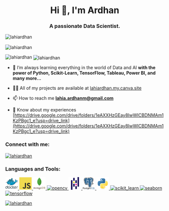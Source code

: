 <h1 align="center">Hi 👋, I'm Ardhan</h1>
<h3 align="center">A passionate Data Scientist.</h3>

<p align="left"> <img src="https://komarev.com/ghpvc/?username=lahiardhan&label=Profile%20views&color=0096e0&style=plastic" alt="lahiardhan" /> </p>

<p><img align="center" src="https://github-readme-streak-stats.herokuapp.com/?user=lahiardhan&theme=dark" alt="lahiardhan" /></p>

<p><img align="left" src="https://github-readme-stats.vercel.app/api/top-langs?username=lahiardhan&show_icons=true&theme=tokyonight&locale=en&layout=compact" alt="lahiardhan" /></p>

<p>&nbsp;<img align="center" src="https://github-readme-stats.vercel.app/api?username=lahiardhan&show_icons=true&theme=tokyonight&locale=en" alt="lahiardhan" /></p>

- 🌱 I’m always learning everything in the world of Data and AI **with the power of Python, Scikit-Learn, TensorFlow, Tableau, Power BI, and many more...**

- 👨‍💻 All of my projects are available at [lahiardhan.my.canva.site](https://lahiardhan.my.canva.site)

- 📫 How to reach me **lahia.ardhanm@gmail.com**

- 📄 Know about my experiences [https://drive.google.com/drive/folders/1eAXXHzGEay8IwWICBDNMAm1KzPBgc1_e?usp=drive_link](https://drive.google.com/drive/folders/1eAXXHzGEay8IwWICBDNMAm1KzPBgc1_e?usp=drive_link)

<h3 align="left">Connect with me:</h3>
<p align="left">
<a href="https://linkedin.com/in/lahiardhan" target="blank"><img align="center" src="https://raw.githubusercontent.com/rahuldkjain/github-profile-readme-generator/master/src/images/icons/Social/linked-in-alt.svg" alt="lahiardhan" height="30" width="40" /></a>
</p>

<h3 align="left">Languages and Tools:</h3>
<p align="left"> <a href="https://www.docker.com/" target="_blank" rel="noreferrer"> <img src="https://raw.githubusercontent.com/devicons/devicon/master/icons/docker/docker-original-wordmark.svg" alt="docker" width="40" height="40"/> </a> <a href="https://developer.mozilla.org/en-US/docs/Web/JavaScript" target="_blank" rel="noreferrer"> <img src="https://raw.githubusercontent.com/devicons/devicon/master/icons/javascript/javascript-original.svg" alt="javascript" width="40" height="40"/> </a> <a href="https://www.mongodb.com/" target="_blank" rel="noreferrer"> <img src="https://raw.githubusercontent.com/devicons/devicon/master/icons/mongodb/mongodb-original-wordmark.svg" alt="mongodb" width="40" height="40"/> </a> <a href="https://opencv.org/" target="_blank" rel="noreferrer"> <img src="https://www.vectorlogo.zone/logos/opencv/opencv-icon.svg" alt="opencv" width="40" height="40"/> </a> <a href="https://pandas.pydata.org/" target="_blank" rel="noreferrer"> <img src="https://raw.githubusercontent.com/devicons/devicon/2ae2a900d2f041da66e950e4d48052658d850630/icons/pandas/pandas-original.svg" alt="pandas" width="40" height="40"/> </a> <a href="https://www.postgresql.org" target="_blank" rel="noreferrer"> <img src="https://raw.githubusercontent.com/devicons/devicon/master/icons/postgresql/postgresql-original-wordmark.svg" alt="postgresql" width="40" height="40"/> </a> <a href="https://www.python.org" target="_blank" rel="noreferrer"> <img src="https://raw.githubusercontent.com/devicons/devicon/master/icons/python/python-original.svg" alt="python" width="40" height="40"/> </a> <a href="https://scikit-learn.org/" target="_blank" rel="noreferrer"> <img src="https://upload.wikimedia.org/wikipedia/commons/0/05/Scikit_learn_logo_small.svg" alt="scikit_learn" width="40" height="40"/> </a> <a href="https://seaborn.pydata.org/" target="_blank" rel="noreferrer"> <img src="https://seaborn.pydata.org/_images/logo-mark-lightbg.svg" alt="seaborn" width="40" height="40"/> </a> <a href="https://www.tensorflow.org" target="_blank" rel="noreferrer"> <img src="https://www.vectorlogo.zone/logos/tensorflow/tensorflow-icon.svg" alt="tensorflow" width="40" height="40"/> </a> </p>


<p align="left"> <a href="https://github.com/ryo-ma/github-profile-trophy"><img src="https://github-profile-trophy.vercel.app/?username=lahiardhan" alt="lahiardhan" /></a> </p>
